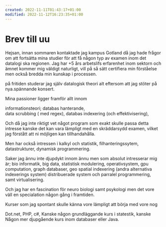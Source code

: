 ```yaml
---
created: 2022-11-11T01:43:17+01:00
modified: 2022-11-12T16:23:35+01:00
---
```


# Brev till uu

Hejsan, innan sommaren kontaktade jag kampus Gotland då jag hade frågor om att fortsätta mina studier för att få någon typ av examen inom det datalogi ska regionen.
Jag har +5 års arbetslifs erfarenhet inom sektorn och ämnet kommer mig väldigt naturligt, vill på så sätt certifiera min förståelse men också bredda min kunskap i processen.

på fritiden studerar jag själv datalogisk theori alt eftersom att jag stöter på nya.spännande konsert.

Mina passioner ligger framför allt innom 

informationsteori; databas hanterande,  
data scrubbing ( med regex), 
databas indexering (och effektivisering),

Och då jag inte riktigt vet något program som exakt skulle passa detta intresse kanske det kan vara lämpligt med en skräddarsydd examen, vilket jag förstått att ni möjligen kan tillhandahålla.


Men har också intressen i kalkyl och statistik, filhanteringssytem, datastrukturer,  dynamisk programmering.

Saker jag ännu inte djupdykt innom ännu men som absolut intresserar mig är;
bio informatik, 
big data, 
statistisk modulering, 
operativsystem, 
gpu computation, 
graph databaser,
 geo spatial indexering (andra alternativa indexerings system)
 distribuerade system och parralel programmering, samt virtualisering.

Och jag har en fascination för neuro biologi samt psykologi men det vore väll en specialation någon gång i framtiden.

Kurser som jag spontant skulle känna vore lämpligt att börja med vore nog

Dot.net, PHP, c#, 
Kanske någon grundläggande kurs i statestik, kanske 
Någon mer djupgående kurs inom databaser eller Java.
